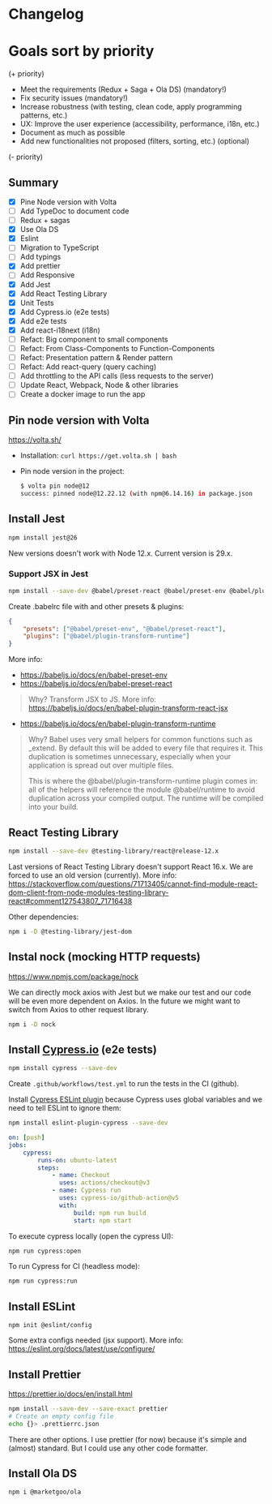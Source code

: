 # Changelog

# Goals sort by priority

(+ priority)

-   Meet the requirements (Redux + Saga + Ola DS) (mandatory!)
-   Fix security issues (mandatory!)
-   Increase robustness (with testing, clean code, apply programming patterns, etc.)
-   UX: Improve the user experience (accessibility, performance, i18n, etc.)
-   Document as much as possible
-   Add new functionalities not proposed (filters, sorting, etc.) (optional)

(- priority)

## Summary

-   [x] Pine Node version with Volta
-   [ ] Add TypeDoc to document code
-   [ ] Redux + sagas
-   [x] Use Ola DS
-   [x] Eslint
-   [ ] Migration to TypeScript
-   [ ] Add typings
-   [x] Add prettier
-   [ ] Add Responsive
-   [x] Add Jest
-   [x] Add React Testing Library
-   [x] Unit Tests
-   [x] Add Cypress.io (e2e tests)
-   [x] Add e2e tests
-   [x] Add react-i18next (i18n)
-   [ ] Refact: Big component to small components
-   [ ] Refact: From Class-Components to Function-Components
-   [ ] Refact: Presentation pattern & Render pattern
-   [ ] Refact: Add react-query (query caching)
-   [ ] Add throttling to the API calls (less requests to the server)
-   [ ] Update React, Webpack, Node & other libraries
-   [ ] Create a docker image to run the app

## Pin node version with Volta

https://volta.sh/

-   Installation: `curl https://get.volta.sh | bash`

-   Pin node version in the project:

    ```bash
    $ volta pin node@12
    success: pinned node@12.22.12 (with npm@6.14.16) in package.json
    ```

## Install Jest

```bash
npm install jest@26
```

New versions doesn't work with Node 12.x. Current version is 29.x.

### Support JSX in Jest

```bash
npm install --save-dev @babel/preset-react @babel/preset-env @babel/plugin-transform-runtime
```

Create .babelrc file with and other presets & plugins:

```json
{
    "presets": ["@babel/preset-env", "@babel/preset-react"],
    "plugins": ["@babel/plugin-transform-runtime"]
}
```

More info:

-   https://babeljs.io/docs/en/babel-preset-env
-   https://babeljs.io/docs/en/babel-preset-react

> Why?
> Transform JSX to JS.
> More info: https://babeljs.io/docs/en/babel-plugin-transform-react-jsx

-   https://babeljs.io/docs/en/babel-plugin-transform-runtime

> Why?
> Babel uses very small helpers for common functions such as \_extend. By default this will be added to every file that requires it. This duplication is sometimes unnecessary, especially when your application is spread out over multiple files.
>
> This is where the @babel/plugin-transform-runtime plugin comes in: all of the helpers will reference the module @babel/runtime to avoid duplication across your compiled output. The runtime will be compiled into your build.

## React Testing Library

```bash
npm install --save-dev @testing-library/react@release-12.x
```

Last versions of React Testing Library doesn't support React 16.x.
We are forced to use an old version (currently).
More info: https://stackoverflow.com/questions/71713405/cannot-find-module-react-dom-client-from-node-modules-testing-library-react#comment127543807_71716438

Other dependencies:

```bash
npm i -D @testing-library/jest-dom
```

## Instal nock (mocking HTTP requests)

https://www.npmjs.com/package/nock

We can directly mock axios with Jest but we make our test and our code will be even more dependent on Axios. In the future we might want to switch from Axios to other request library.

```bash
npm i -D nock
```

## Install [Cypress.io](https://www.cypress.io/) (e2e tests)

```bash
npm install cypress --save-dev
```

Create `.github/workflows/test.yml` to run the tests in the CI (github).

Install [Cypress ESLint plugin](https://github.com/cypress-io/eslint-plugin-cypress) because Cypress uses global variables and we need to tell ESLint to ignore them:

```bash
npm install eslint-plugin-cypress --save-dev
```

```yaml
on: [push]
jobs:
    cypress:
        runs-on: ubuntu-latest
        steps:
            - name: Checkout
              uses: actions/checkout@v3
            - name: Cypress run
              uses: cypress-io/github-action@v5
              with:
                  build: npm run build
                  start: npm start
```

To execute cypress locally (open the cypress UI):

```bash
npm run cypress:open
```

To run Cypress for CI (headless mode):

```bash
npm run cypress:run
```

## Install ESLint

```
npm init @eslint/config
```

Some extra configs needed (jsx support). More info: https://eslint.org/docs/latest/use/configure/

## Install Prettier

https://prettier.io/docs/en/install.html

```bash
npm install --save-dev --save-exact prettier
# Create an empty config file
echo {}> .prettierrc.json
```

There are other options. I use prettier (for now) because it's simple and (almost) standard. But I could use any other code formatter.

## Install Ola DS

```bash
npm i @marketgoo/ola
```

